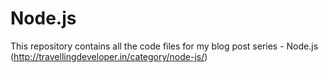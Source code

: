 # Node.js
This repository contains all the code files for my blog post series - Node.js (http://travellingdeveloper.in/category/node-js/)
